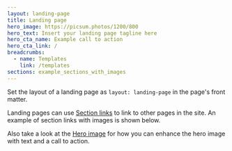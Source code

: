 ```yaml
---
layout: landing-page
title: Landing page
hero_image: https://picsum.photos/1200/800
hero_text: Insert your landing page tagline here
hero_cta_name: Example call to action
hero_cta_link: /
breadcrumbs:
  - name: Templates
    link: /templates
sections: example_sections_with_images
---
```


Set the layout of a landing page as `layout: landing-page` in the page's front matter.

Landing pages can use [Section links](/components/section-links/) to link to other pages in the site. An example of section links with images is shown below.

Also take a look at the [Hero image](/components/hero-image/) for how you can enhance the hero image with text and a call to action.
